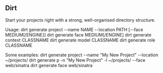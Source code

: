 Dirt
-------

Start your projects right with a strong, well-organised directory structure.
 
Usage: 
dirt generate project --name NAME --location PATH  [--face MEDIUM[/ENGINE]]
dirt generate face MEDIUM[/ENGINE]
dirt generate context CLASSNAME
dirt generate model CLASSNAME
dirt generate role CLASSNAME

Some examples:
dirt generate project --name "My New Project" --location ~/projects/
dirt generate p -n "My New Project" -l ~/projects/ --face web/sinatra
dirt generate face web/sinatra